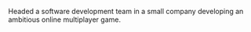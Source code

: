 Headed a software development team in a small company developing an ambitious online multiplayer game.

